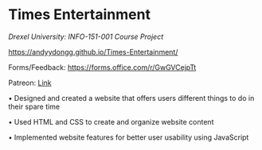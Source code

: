 # Times Entertainment
*Drexel University: INFO-151-001 Course Project*

https://andyydongg.github.io/Times-Entertainment/

Forms/Feedback: https://forms.office.com/r/GwGVCejpTt

Patreon: [Link](https://www.patreon.com/TimesEntertainment?utm_medium=clipboard_copy&utm_source=copyLink&utm_campaign=creatorshare_creator&utm_content=join_link)

• Designed and created a website that offers users different things to do in their spare time

• Used HTML and CSS to create and organize website content

• Implemented website features for better user usability using JavaScript
